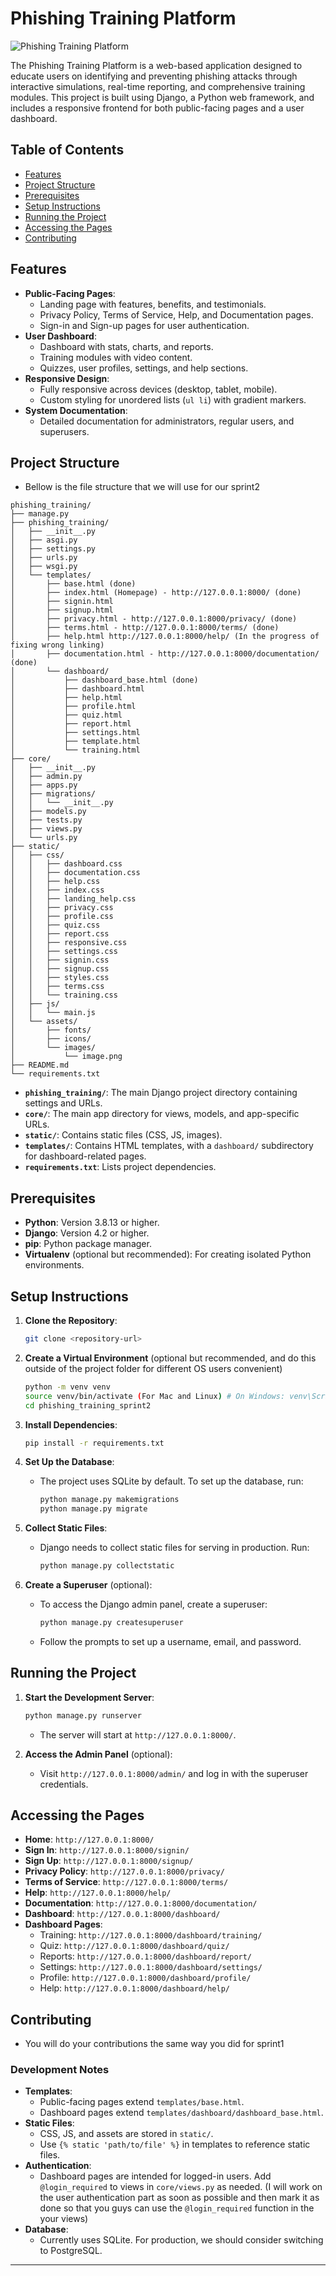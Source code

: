 # Phishing Training Platform

![Phishing Training Platform](static/assets/images/image.png)

The Phishing Training Platform is a web-based application designed to educate users on identifying and preventing phishing attacks through interactive simulations, real-time reporting, and comprehensive training modules. This project is built using Django, a Python web framework, and includes a responsive frontend for both public-facing pages and a user dashboard.

## Table of Contents
- [Features](#features)
- [Project Structure](#project-structure)
- [Prerequisites](#prerequisites)
- [Setup Instructions](#setup-instructions)
- [Running the Project](#running-the-project)
- [Accessing the Pages](#accessing-the-pages)
- [Contributing](#contributing)

## Features
- **Public-Facing Pages**:
  - Landing page with features, benefits, and testimonials.
  - Privacy Policy, Terms of Service, Help, and Documentation pages.
  - Sign-in and Sign-up pages for user authentication.
- **User Dashboard**:
  - Dashboard with stats, charts, and reports.
  - Training modules with video content.
  - Quizzes, user profiles, settings, and help sections.
- **Responsive Design**:
  - Fully responsive across devices (desktop, tablet, mobile).
  - Custom styling for unordered lists (`ul li`) with gradient markers.
- **System Documentation**:
  - Detailed documentation for administrators, regular users, and superusers.

## Project Structure
- Bellow is the file structure that we will use for our sprint2

```
phishing_training/
├── manage.py
├── phishing_training/
│   ├── __init__.py
│   ├── asgi.py
│   ├── settings.py
│   ├── urls.py
│   ├── wsgi.py
│   └── templates/
│       ├── base.html (done)
│       ├── index.html (Homepage) - http://127.0.0.1:8000/ (done)
│       ├── signin.html 
│       ├── signup.html 
│       ├── privacy.html - http://127.0.0.1:8000/privacy/ (done)
│       ├── terms.html - http://127.0.0.1:8000/terms/ (done)
│       ├── help.html http://127.0.0.1:8000/help/ (In the progress of fixing wrong linking)
│       ├── documentation.html - http://127.0.0.1:8000/documentation/ (done)
│       └── dashboard/
│           ├── dashboard_base.html (done)
│           ├── dashboard.html
│           ├── help.html
│           ├── profile.html
│           ├── quiz.html
│           ├── report.html
│           ├── settings.html
│           ├── template.html
│           └── training.html
├── core/
│   ├── __init__.py
│   ├── admin.py
│   ├── apps.py
│   ├── migrations/
│   │   └── __init__.py
│   ├── models.py
│   ├── tests.py
│   ├── views.py
│   └── urls.py
├── static/
│   ├── css/
│   │   ├── dashboard.css
│   │   ├── documentation.css
│   │   ├── help.css
│   │   ├── index.css
│   │   ├── landing_help.css
│   │   ├── privacy.css
│   │   ├── profile.css
│   │   ├── quiz.css
│   │   ├── report.css
│   │   ├── responsive.css
│   │   ├── settings.css
│   │   ├── signin.css
│   │   ├── signup.css
│   │   ├── styles.css
│   │   ├── terms.css
│   │   └── training.css
│   ├── js/
│   │   └── main.js
│   └── assets/
│       ├── fonts/
│       ├── icons/
│       └── images/
│           └── image.png
├── README.md
└── requirements.txt
```

- **`phishing_training/`**: The main Django project directory containing settings and URLs.
- **`core/`**: The main app directory for views, models, and app-specific URLs.
- **`static/`**: Contains static files (CSS, JS, images).
- **`templates/`**: Contains HTML templates, with a `dashboard/` subdirectory for dashboard-related pages.
- **`requirements.txt`**: Lists project dependencies.

## Prerequisites
- **Python**: Version 3.8.13 or higher.
- **Django**: Version 4.2 or higher.
- **pip**: Python package manager.
- **Virtualenv** (optional but recommended): For creating isolated Python environments.

## Setup Instructions

1. **Clone the Repository**:
   ```bash
   git clone <repository-url>
   ```

2. **Create a Virtual Environment** (optional but recommended, and do this outside of the project folder for different OS users convenient)
   ```bash
   python -m venv venv
   source venv/bin/activate (For Mac and Linux) # On Windows: venv\Scripts\activate
   cd phishing_training_sprint2
   ```

3. **Install Dependencies**:
   ```bash
   pip install -r requirements.txt
   ```

4. **Set Up the Database**:
   - The project uses SQLite by default. To set up the database, run:
     ```bash
     python manage.py makemigrations
     python manage.py migrate
     ```

5. **Collect Static Files**:
   - Django needs to collect static files for serving in production. Run:
     ```bash
     python manage.py collectstatic
     ```

6. **Create a Superuser** (optional):
   - To access the Django admin panel, create a superuser:
     ```bash
     python manage.py createsuperuser
     ```
   - Follow the prompts to set up a username, email, and password.

## Running the Project

1. **Start the Development Server**:
   ```bash
   python manage.py runserver
   ```
   - The server will start at `http://127.0.0.1:8000/`.

2. **Access the Admin Panel** (optional):
   - Visit `http://127.0.0.1:8000/admin/` and log in with the superuser credentials.

## Accessing the Pages
- **Home**: `http://127.0.0.1:8000/`
- **Sign In**: `http://127.0.0.1:8000/signin/`
- **Sign Up**: `http://127.0.0.1:8000/signup/`
- **Privacy Policy**: `http://127.0.0.1:8000/privacy/`
- **Terms of Service**: `http://127.0.0.1:8000/terms/`
- **Help**: `http://127.0.0.1:8000/help/`
- **Documentation**: `http://127.0.0.1:8000/documentation/`
- **Dashboard**: `http://127.0.0.1:8000/dashboard/`
- **Dashboard Pages**:
  - Training: `http://127.0.0.1:8000/dashboard/training/`
  - Quiz: `http://127.0.0.1:8000/dashboard/quiz/`
  - Reports: `http://127.0.0.1:8000/dashboard/report/`
  - Settings: `http://127.0.0.1:8000/dashboard/settings/`
  - Profile: `http://127.0.0.1:8000/dashboard/profile/`
  - Help: `http://127.0.0.1:8000/dashboard/help/`

## Contributing
- You will do your contributions the same way you did for sprint1
### Development Notes
- **Templates**:
  - Public-facing pages extend `templates/base.html`.
  - Dashboard pages extend `templates/dashboard/dashboard_base.html`.
- **Static Files**:
  - CSS, JS, and assets are stored in `static/`.
  - Use `{% static 'path/to/file' %}` in templates to reference static files.
- **Authentication**:
  - Dashboard pages are intended for logged-in users. Add `@login_required` to views in `core/views.py` as needed. (I will work on the user authentication part as soon as possible and then mark it as done so that you guys can use the `@login_required` function in the your views)
- **Database**:
  - Currently uses SQLite. For production, we should consider switching to PostgreSQL.

---
